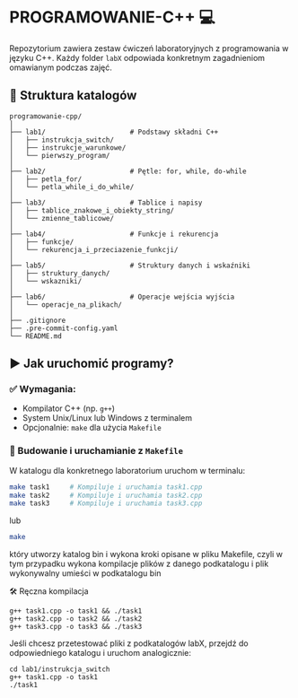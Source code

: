# PROGRAMOWANIE-C++ 💻

Repozytorium zawiera zestaw ćwiczeń laboratoryjnych z programowania w języku C++. Każdy folder `labX` odpowiada konkretnym zagadnieniom omawianym podczas zajęć.

## 📁 Struktura katalogów

```
programowanie-cpp/
│
├── lab1/                     # Podstawy składni C++
│   ├── instrukcja_switch/
│   ├── instrukcje_warunkowe/
│   └── pierwszy_program/
│
├── lab2/                     # Pętle: for, while, do-while
│   ├── petla_for/
│   └── petla_while_i_do_while/
│
├── lab3/                     # Tablice i napisy
│   ├── tablice_znakowe_i_obiekty_string/
│   └── zmienne_tablicowe/
│
├── lab4/                     # Funkcje i rekurencja
│   ├── funkcje/
│   └── rekurencja_i_przeciazenie_funkcji/
│
├── lab5/                     # Struktury danych i wskaźniki
│   ├── struktury_danych/
│   └── wskazniki/
│
├── lab6/                     # Operacje wejścia wyjścia
│   └── operacje_na_plikach/
│
├── .gitignore
├── .pre-commit-config.yaml
└── README.md
```

## ▶️ Jak uruchomić programy?

### ✅ Wymagania:
- Kompilator C++ (np. `g++`)
- System Unix/Linux lub Windows z terminalem
- Opcjonalnie: `make` dla użycia `Makefile`

### 🔧 Budowanie i uruchamianie z `Makefile`
W katalogu dla konkretnego laboratorium uruchom w terminalu:

```bash
make task1     # Kompiluje i uruchamia task1.cpp
make task2     # Kompiluje i uruchamia task2.cpp
make task3     # Kompiluje i uruchamia task3.cpp
```
lub
```bash
make
```
który utworzy katalog bin i wykona kroki opisane w pliku Makefile, czyli w tym przypadku wykona kompilacje plików z danego podkatalogu i plik wykonywalny umieści w podkatalogu bin

🛠️ Ręczna kompilacja
```
g++ task1.cpp -o task1 && ./task1
g++ task2.cpp -o task2 && ./task2
g++ task3.cpp -o task3 && ./task3
```

Jeśli chcesz przetestować pliki z podkatalogów labX, przejdź do odpowiedniego katalogu i uruchom analogicznie:

```
cd lab1/instrukcja_switch
g++ task1.cpp -o task1
./task1
```
